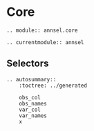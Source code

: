 # Core

```{eval-rst}
.. module:: annsel.core
```

```{eval-rst}
.. currentmodule:: annsel
```

## Selectors

```{eval-rst}
.. autosummary::
    :toctree: ../generated

    obs_col
    obs_names
    var_col
    var_names
    x
```
